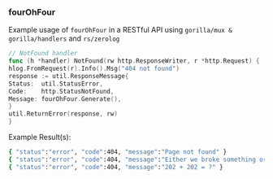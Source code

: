 ### fourOhFour
Example usage of `fourOhFour` in a RESTful API using `gorilla/mux & gorilla/handlers` and `rs/zerolog`
```go
// NotFound handler
func (h *handler) NotFound(rw http.ResponseWriter, r *http.Request) {
hlog.FromRequest(r).Info().Msg("404 not found")
response := util.ResponseMessage{
Status:  util.StatusError,
Code:    http.StatusNotFound,
Message: fourOhFour.Generate(),
}
util.ReturnError(response, rw)
}
```

Example Result(s):
```bash
{ "status":"error", "code":404, "message":"Page not found" }
{ "status":"error", "code":404, "message":"Either we broke something or you cannot type" }
{ "status":"error", "code":404, "message":"202 + 202 = ?" }
```